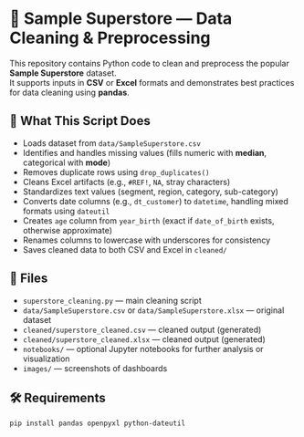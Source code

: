 # 🧹 Sample Superstore — Data Cleaning & Preprocessing

This repository contains Python code to clean and preprocess the popular **Sample Superstore** dataset.  
It supports inputs in **CSV** or **Excel** formats and demonstrates best practices for data cleaning using **pandas**.

## 🚀 What This Script Does
- Loads dataset from `data/SampleSuperstore.csv`
- Identifies and handles missing values (fills numeric with **median**, categorical with **mode**)
- Removes duplicate rows using `drop_duplicates()`
- Cleans Excel artifacts (e.g., `#REF!`, `NA`, stray characters)
- Standardizes text values (segment, region, category, sub-category)
- Converts date columns (e.g., `dt_customer`) to `datetime`, handling mixed formats using `dateutil`
- Creates `age` column from `year_birth` (exact if `date_of_birth` exists, otherwise approximate)
- Renames columns to lowercase with underscores for consistency
- Saves cleaned data to both CSV and Excel in `cleaned/`

## 📂 Files
- `superstore_cleaning.py` — main cleaning script
- `data/SampleSuperstore.csv` or `data/SampleSuperstore.xlsx` — original dataset
- `cleaned/superstore_cleaned.csv` — cleaned output (generated)
- `cleaned/superstore_cleaned.xlsx` — cleaned output (generated)
- `notebooks/` — optional Jupyter notebooks for further analysis or visualization
- `images/` — screenshots of dashboards

## 🛠️ Requirements
```bash
pip install pandas openpyxl python-dateutil
